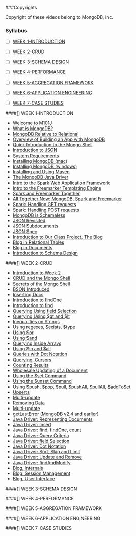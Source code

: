 ###Copyrights

Copyright of these videos belong to MongoDB, Inc.


### <a name='toc'>Syllabus</a>

- [ ] [WEEK 1-INTRODUCTION](#w1)
- [ ] [WEEK 2-CRUD](#w2)
- [ ] [WEEK 3-SCHEMA DESIGN](#w3)
- [ ] [WEEK 4-PERFORMANCE](#w4)
- [ ] [WEEK 5-AGGREGATION FRAMEWORK](#w5)
- [ ] [WEEK 6-APPLICATION ENGINEERING](#w6)
- [ ] [WEEK 7-CASE STUDIES](#w7)


####[[]](#toc) <a name='w1'>WEEK 1-INTRODUCTION</a>

* [Welcome to M101J](https://www.youtube.com/watch?v=FN10crzDOjk)
* [What is MongoDB?](https://www.youtube.com/watch?v=q2iLKZ1LgjI)
* [MongoDB Relative to Relational](https://www.youtube.com/watch?v=-KIC1LXxcGM)
* [Overview of Building an App with MongoDB](https://www.youtube.com/watch?v=swhH4q_2Ttc)
* [Quick Introduction to the Mongo Shell](https://www.youtube.com/watch?v=e18vCIdQKp4)
* [Introduction to JSON](https://www.youtube.com/watch?v=PTATjNSjbJ0)
* [System Requirements](https://www.youtube.com/watch?v=_vYz3CZwyK0)
* [Installing MongoDB (mac)](https://www.youtube.com/watch?v=pnVQcEt5_vw)
* [Installing MongoDB (windows)](https://www.youtube.com/watch?v=c6-K8bpBxxY)
* [Installing and Using Maven](https://www.youtube.com/watch?v=72vejAmaypM)
* [The MongoDB Java Driver](https://www.youtube.com/watch?v=FtyaK3pMHxw)
* [Intro to the Spark Web Application Framework](https://www.youtube.com/watch?v=UH-VD_ypal8)
* [Intro to the Freemarker Templating Engine](https://www.youtube.com/watch?v=_8-3K2Ds-Ok)
* [Spark and Freemarker Together](https://www.youtube.com/watch?v=7fdtf9aLc2w)
* [All Together Now: MongoDB, Spark and Freemarker](https://www.youtube.com/watch?v=8S5tvJAOYzg)
* [Spark: Handling GET requests](https://www.youtube.com/watch?v=7t1IafamuVs)
* [Spark: Handling POST requests](https://www.youtube.com/watch?v=jZDuxesy5cc)
* [MongoDB is Schemaless](https://www.youtube.com/watch?v=uKB-Hoqs6zI)
* [JSON Revisited](https://www.youtube.com/watch?v=CTffxoSSLqg)
* [JSON Subdocuments](https://www.youtube.com/watch?v=vrYAEH3g13M)
* [JSON Spec](https://www.youtube.com/watch?v=kOrsT94-A28)
* [Introduction to Our Class Project, The Blog](https://www.youtube.com/watch?v=ePi3kDoexoM)
* [Blog in Relational Tables](https://www.youtube.com/watch?v=boR2y9MHCa0)
* [Blog in Documents](https://www.youtube.com/watch?v=ZjwCzyqKVdY)
* [Introduction to Schema Design](https://www.youtube.com/watch?v=6XE3wZCPiZ8)

####[[]](#toc) <a name='w2'>WEEK 2-CRUD</a>

* [Introduction to Week 2](https://www.youtube.com/watch?v=C-3vZ8nB7fQ)
* [CRUD and the Mongo Shell](https://www.youtube.com/watch?v=C7LinMC2o5o)
* [Secrets of the Mongo Shell](https://www.youtube.com/watch?v=IIIzjPp-IRE)
* [BSON Introduced](https://www.youtube.com/watch?v=K3J6WvDW-Hc)
* [Inserting Docs](https://www.youtube.com/watch?v=BRAVnBz3ogE)
* [Introduction to findOne](https://www.youtube.com/watch?v=w9V0fJsDwbQ)
* [Introduction to find](https://www.youtube.com/watch?v=UIg86QjSoyY)
* [Querying Using field Selection](https://www.youtube.com/watch?v=UIg86QjSoyY)
* [Querying Using $gt and $lt](https://www.youtube.com/watch?v=FHLrz4VGzkg)
* [Inequalities on Strings](https://www.youtube.com/watch?v=imCCKOevU3c)
* [Using regexes, $exists, $type](https://www.youtube.com/watch?v=lI-jhqYf1JY)
* [Using $or](https://www.youtube.com/watch?v=BW5ElNCRZps)
* [Using $and](https://www.youtube.com/watch?v=hYk7pjgjjzc)
* [Querying Inside Arrays](https://www.youtube.com/watch?v=jvEqwW75Bus)
* [Using $in and $all](https://www.youtube.com/watch?v=QU2NrkviORE)
* [Queries with Dot Notation](https://www.youtube.com/watch?v=NrjFECIfwqk)
* [Querying, Cursors](https://www.youtube.com/watch?v=3jA6iFSEJOI)
* [Counting Results](https://www.youtube.com/watch?v=eKD5bVmNQMI)
* [Wholesale Updating of a Document](https://www.youtube.com/watch?v=g7Fi1xXsuvU)   
* [Using the $set Command](https://www.youtube.com/watch?v=G2e5ZxqR6nw)
* [Using the $unset Command](https://www.youtube.com/watch?v=-CzLvQS12wY)
* [Using $push, $pop, $pull, $pushAll, $pullAll, $addToSet](https://www.youtube.com/watch?v=GOn0EWKDQoY)
* [Upserts](https://www.youtube.com/watch?v=Dy2p8k3EZs4)
* [Multi-update](https://www.youtube.com/watch?v=puGW4t5wmOU)
* [Removing Data](https://www.youtube.com/watch?v=AGvJs8xqZJg)
* [Multi-update](https://www.youtube.com/watch?v=puGW4t5wmOU)
* [getLastError (MongoDB v2.4 and earlier)](https://www.youtube.com/watch?v=a6o0TQjUMug)  
* [Java Driver: Representing Documents](https://www.youtube.com/watch?v=rAArRbxw0xI)
* [Java Driver: Insert](https://www.youtube.com/watch?v=wAGixFmneRI)
* [Java Driver: find, findOne, count](https://www.youtube.com/watch?v=wgTeReQW7zI)
* [Java Driver: Query Criteria](https://www.youtube.com/watch?v=5UtrLdHD06I)
* [Java Driver: field Selection](https://www.youtube.com/watch?v=oW-0h-Ux3hQ)
* [Java Driver: Dot Notation](https://www.youtube.com/watch?v=b8HWPdz9u38)
* [Java Driver: Sort, Skip and Limit](https://www.youtube.com/watch?v=sYPs9PlBxrs)
* [Java Driver: Update and Remove](https://www.youtube.com/watch?v=6n9rN6vzRyg)
* [Java Driver: findAndModify](https://www.youtube.com/watch?v=PWZMQTsJFGs)
* [Blog, Internals](https://www.youtube.com/watch?v=VdEJQPsf7gg)
* [Blog, Session Management](https://www.youtube.com/watch?v=JeyNWgk6FJc)
* [Blog, User Interface](https://www.youtube.com/watch?v=cKLfVZDs9FU)

####[[]](#toc) <a name='w3'>WEEK 3-SCHEMA DESIGN</a>



####[[]](#toc) <a name='w4'>WEEK 4-PERFORMANCE</a>

####[[]](#toc) <a name='w5'>WEEK 5-AGGREGATION FRAMEWORK</a>

####[[]](#toc) <a name='w6'>WEEK 6-APPLICATION ENGINEERING</a>

####[[]](#toc) <a name='w7'>WEEK 7-CASE STUDIES</a>

